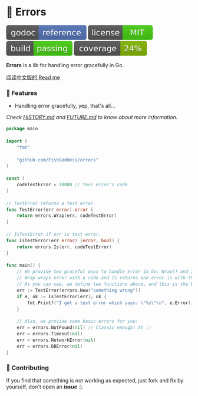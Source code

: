 # 🔧 Errors

[![Go Doc](_icons/godoc.svg)](https://pkg.go.dev/github.com/FishGoddess/errors)
[![License](_icons/license.svg)](https://opensource.org/licenses/MIT)
[![License](_icons/build.svg)](_icons/build.svg)
[![License](_icons/coverage.svg)](_icons/coverage.svg)

**Errors** is a lib for handling error gracefully in Go.

[阅读中文版的 Read me](./README.md)

### 🙋‍ Features

* Handling error gracefully, yep, that's all...

_Check [HISTORY.md](./HISTORY.md) and [FUTURE.md](./FUTURE.md) to know about more information._

```go
package main

import (
	"fmt"

	"github.com/FishGoddess/errors"
)

const (
	codeTestError = 10000 // Your error's code
)

// TestError returns a test error.
func TestError(err error) error {
	return errors.Wrap(err, codeTestError)
}

// IsTestError if err is test error.
func IsTestError(err error) (error, bool) {
	return errors.Is(err, codeTestError)
}

func main() {
	// We provide two graceful ways to handle error in Go: Wrap() and Is().
	// Wrap wraps error with a code and Is returns one error is with this code.
	// As you can see, we define two functions above, and this is the basic way to use this lib.
	err := TestError(errors.New("something wrong"))
	if e, ok := IsTestError(err); ok {
		fmt.Printf("I got a test error which says: \"%s\"\n", e.Error())
	}

	// Also, we provide some basic errors for you:
	err = errors.NotFound(nil) // Classic enough! Ah :)
	err = errors.Timeout(nil)
	err = errors.NetworkError(nil)
	err = errors.DBError(nil)
}
```

### 👥 Contributing

If you find that something is not working as expected, just fork and fix by yourself, don't open an _**issue**_ :).
